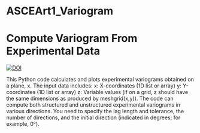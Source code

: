 # ASCEArt1_Variogram #####
# Compute Variogram From Experimental Data

[![DOI](https://zenodo.org/badge/DOI/10.5281/zenodo.15652341.svg)](https://doi.org/10.5281/zenodo.15652341)

This Python code calculates and plots experimental variograms obtained on a plane, x.
The input data includes:
x: X-coordinates (1D list or array)
y: Y-coordinates (1D list or array)
z: Variable values (if on a grid, z should have the same dimensions
as produced by meshgrid(x,y)).
The code can compute both structured and unstructured experimental variograms
in various directions. You need to specify the lag length and tolerance, the
number of directions, and the initial direction (indicated in degrees; for example, 0°).
